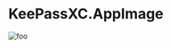 # KeePassXC.AppImage

![foo](https://github.com/nx-appbuild-hub/KeePassXC.AppImage//actions/workflows/makefile.yml/badge.svg)
